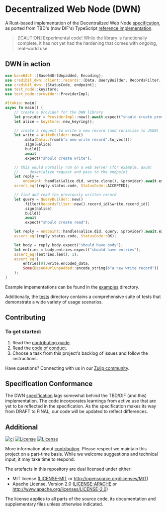 # Decentralized Web Node (DWN)

A Rust-based implementation of the Decentralized Web Node [specification], as ported from TBD's 
(now DIF's) TypeScript [reference implementation].

> [!CAUTION] Experimental code!
> While the library is functionally complete, it has not yet had the
> hardening that comes with ongoing, real-world use.

## DWN in action

```rust
use base64ct::{Base64UrlUnpadded, Encoding};
use credibil_dwn::client::records::{Data, QueryBuilder, RecordsFilter, WriteBuilder};
use credibil_dwn::{StatusCode, endpoint};
use test_node::keystore;
use test_node::provider::ProviderImpl;

#[tokio::main]
async fn main() {
    // create a provider for the DWN library
    let provider = ProviderImpl::new().await.expect("should create provider");
    let alice = keystore::new_keyring();

    // create a request to write a new record (and serialize to JSON)
    let write = WriteBuilder::new()
        .data(Data::from(b"a new write record".to_vec()))
        .sign(&alice)
        .build()
        .await
        .expect("should create write");

    // this would normally run on a web server (for example, axum)
    // ... deserialize request and pass to the endpoint
    let reply =
        endpoint::handle(&alice.did, write.clone(), &provider).await.expect("should write");
    assert_eq!(reply.status.code, StatusCode::ACCEPTED);

    // find and read the previously written record
    let query = QueryBuilder::new()
        .filter(RecordsFilter::new().record_id(&write.record_id))
        .sign(&alice)
        .build()
        .await
        .expect("should create read");

    let reply = endpoint::handle(&alice.did, query, &provider).await.expect("should write");
    assert_eq!(reply.status.code, StatusCode::OK);

    let body = reply.body.expect("should have body");
    let entries = body.entries.expect("should have entries");
    assert_eq!(entries.len(), 1);
    assert_eq!(
        entries[0].write.encoded_data,
        Some(Base64UrlUnpadded::encode_string(b"a new write record"))
    );
}
```

Example impementations can be found in the [examples](./examples) directory. 

Additionally, the
[tests](./tests) directory contains a comprehensive suite of tests that demonstrate a wide variety
of usage scenarios.

## Contributing

### To get started:

1. Read the [contributing guide](./CONTRIBUTING.md).
2. Read the [code of conduct](./CODE-OF-CONDUCT.md).
3. Choose a task from this project's backlog of issues and follow the instructions.

Have questions? Connecting with us in our [Zulip community](https://credibil.zulipchat.com).

## Specification Conformance

The DWN [specification] lags somewhat behind the TBD/DIF (and this) implementation. The code 
incorporates learnings from active use that are yet to be reflected in the specification. As the
specification makes its way from DRAFT to FINAL, our code will be updated to reflect differences.

## Additional

[![ci](https://github.com/credibil/dwn/actions/workflows/ci.yaml/badge.svg)](https://github.com/credibil/dwn/actions/workflows/ci.yaml)
[![License](https://img.shields.io/badge/license-MIT-blue.svg)](./LICENSE-MIT)
[![License](https://img.shields.io/badge/license-Apache-blue.svg)](./LICENSE-APACHE)

<!-- The [changelog][CHANGES] is used to record a summary of changes between releases. A more granular
record of changes can be found in the commit history. -->

More information about [contributing](CONTRIBUTING.md). Please respect we maintain this project on
a part-time basis. While we welcome suggestions and technical input, it may take time to respond.

The artefacts in this repository are dual licensed under either:

- MIT license ([LICENSE-MIT](LICENSE-MIT) or <http://opensource.org/licenses/MIT>)
- Apache License, Version 2.0 ([LICENSE-APACHE](LICENSE-APACHE) or <http://www.apache.org/licenses/LICENSE-2.0>)

The license applies to all parts of the source code, its documentation and supplementary files
unless otherwise indicated.

[specification]: https://identity.foundation/decentralized-web-node/spec
[reference implementation]: https://github.com/decentralized-identity/dwn-sdk-js